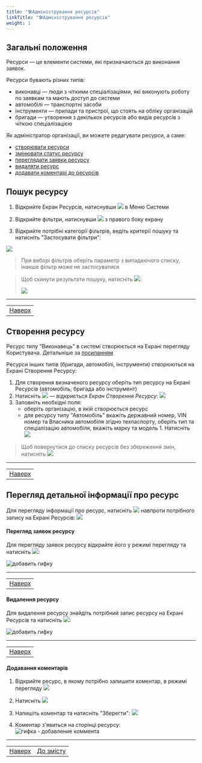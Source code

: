 ```yaml
---
title: "🛠Адміністрування ресурсів"
linkTitle: "🛠Адміністрування ресурсів"
weight: 1
---
```


   ## Загальні положення  

Ресурси &mdash; це елементи системи, які призначаються до виконання заявок.

Ресурси бувають різних типів:
- виконавці &mdash; люди з чіткими спеціалізаціями, які виконують роботу по заявкам та мають доступ до системи
- автомобілі &mdash; транспортні засоби
- інструменти &mdash; прилади та пристрої, що стоять на обліку організацій
- бригади &mdash; утворення з декількох ресурсів або видів ресурсів з чіткою спеціалізацією

Як адміністратор організації, ви можете редагувати ресурси, а саме:
   - [створювати ресурси](#створення-ресурсу)
   - [змінювати статус ресурсу](#зміна-статусу-ресурсу)
   - [переглядати заявки ресурсу](#перегляд-заявок-ресурсу)
   - [видаляти ресурс](#видалення-ресурсу)
   - [додавати коментарі до ресурсів](#додавання-коментарів)

   ## Пошук ресурсу

   1. Відкрийте Екран Ресурсів, натиснувши ![](https://i.imgur.com/Ronsoz3.png) в Меню Системи
   2. Відкрийте фільтри, натиснувши ![](https://i.imgur.com/MaZo9cn.png) з правого боку екрану

   3. Відкрийте потрібні категорії фільтрів, ведіть  критерії пошуку та натисніть "Застосувати фільтри":

   ![](https://i.imgur.com/KaUdV7G.gif)
   
   >При виборі фільтрів оберіть параметр з випадаючого списку, інакше фільтр може не застосуватися

   > Щоб скинути результати пошуку, натисніть ![](https://i.imgur.com/1Ej0xNy.png):
   >
   >![](https://i.imgur.com/s7yzkOc.gif)
   ___
   | |
   |-|
   | [Наверх](#загальні-положення)|

   ## Створення ресурсу

   Ресурс типу "Виконавець" в системі створюється на Екрані перегляду Користувача. Детальніше за [посиланням](../👥Адміністрування-користувачів/#створення-ресурсу-з-користувача)

   Ресурси інших типів (бригади, автомобілі, інструменти) створюються на Екрані Створення Ресурсу:
   1. Для створення визначеного ресурсу оберіть тип ресурсу на Екрані Ресурсів (автомобіль, бригада або інструмент)
   2. Натисніть ![](https://i.imgur.com/VyT4oZy.png) &mdash; відкриється *Екран Створення Ресурсу*:
      ![](https://i.imgur.com/0ZR6IXZ.png)   
   3. Заповніть необхідні поля:
         - оберіть організацію, в якій створюється ресурс
         - для ресурсу типу "Автомобіль" вкажіть державний номер, VIN номер та Власника автомобіля згідно техпаспорту, оберіть тип та спеціалізацію автомобіля, вкажіть марку та модель
    1. Натисніть ![](https://i.imgur.com/a7tx3L9.png)

   > Щоб повернутися до списку ресурсів без збереження змін, натисніть ![](https://i.imgur.com/YZ6Sefv.png)
   

   ___
   | |
   |-|
   | [Наверх](#загальні-положення)|

   ## Перегляд детальної інформації про ресурс

   Для перегляду інформації про ресурс, натисніть ![](https://i.imgur.com/9qatUew.png) навпроти потрібного запису на Екрані Ресурсів:
![](https://i.imgur.com/tYlGYZh.gif)

<!--  
   #### Зміна статусу ресурсу

   Для блокування або розблокування ресурсу на Екрані Ресурсів оберіть потрібний ресурс галочкою зліва та натисніть ![](https://i.imgur.com/Dc8dNlf.png):

   ![добавить гифку]()
   ___
   | |
   |-|
   | [Наверх](#загальні-положення)|
-->

   #### Перегляд заявок ресурсу

   Для перегляду заявок ресурсу відкрийте його у режимі перегляду та натисніть ![](https://i.imgur.com/m28XtW9.png):

   ![добавить гифку]()
   ___
   | |
   |-|
   | [Наверх](#загальні-положення)|

   #### Видалення ресурсу

   Для видалення ресурсу знайдіть потрібний запис ресурсу на Екрані Ресурсів та натисніть ![](https://i.imgur.com/2v0FFUW.png):

   ![добавить гифку]()
   ___
   | |
   |-|
   | [Наверх](#загальні-положення)|


   #### Додавання коментарів

   1. Відкрийте ресурс, в якому потрібно залишити коментар, в режимі перегляду ![](https://i.imgur.com/9qatUew.png)
   2. Натисніть ![](https://i.imgur.com/zQ8wcmA.png)
   3. Напишіть коментар та натисніть "Зберегти":
      ![](https://i.imgur.com/jIa08ER.png)

   4. Коментар з'явиться на сторінці ресурсу:
      ![гифка - добавление коммента]()
   ___
   | | |
   |-|-|
   | [Наверх](#загальні-положення)| [До змісту](/home)|